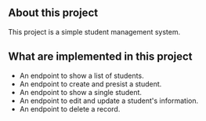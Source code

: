 ## About this project

This project is a simple student management system. 


## What are implemented in this project

- An endpoint to show a list of students.
- An endpoint to create and presist a student.
- An endpoint to show a single student.
- An endpoint to edit and update a student's information.
- An endpoint to delete a record.
